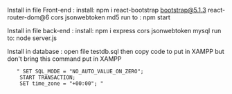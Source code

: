 Install in file Front-end :
    install: npm i react-bootstrap bootstrap@5.1.3 react-router-dom@6 cors jsonwebtoken md5
    run to : npm start

Install in file back-end :
    install: npm i express cors jsonwebtoken mysql
    run to: node server.js


Install in database :
    open file testdb.sql then copy code to put in XAMPP but don't bring this command put in XAMPP
    
       " SET SQL_MODE = "NO_AUTO_VALUE_ON_ZERO";
        START TRANSACTION;
        SET time_zone = "+00:00"; "
